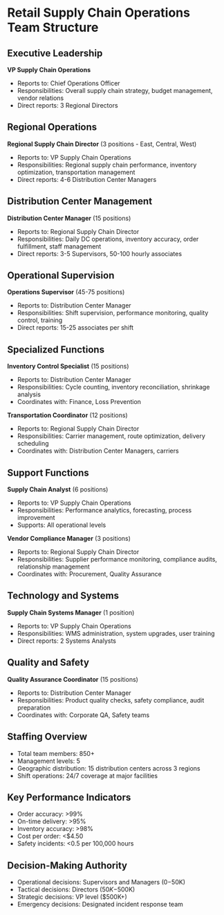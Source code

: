 # Retail Supply Chain Operations Team Structure

## Executive Leadership
**VP Supply Chain Operations**
- Reports to: Chief Operations Officer
- Responsibilities: Overall supply chain strategy, budget management, vendor relations
- Direct reports: 3 Regional Directors

## Regional Operations
**Regional Supply Chain Director** (3 positions - East, Central, West)
- Reports to: VP Supply Chain Operations
- Responsibilities: Regional supply chain performance, inventory optimization, transportation management
- Direct reports: 4-6 Distribution Center Managers

## Distribution Center Management
**Distribution Center Manager** (15 positions)
- Reports to: Regional Supply Chain Director
- Responsibilities: Daily DC operations, inventory accuracy, order fulfillment, staff management
- Direct reports: 3-5 Supervisors, 50-100 hourly associates

## Operational Supervision
**Operations Supervisor** (45-75 positions)
- Reports to: Distribution Center Manager
- Responsibilities: Shift supervision, performance monitoring, quality control, training
- Direct reports: 15-25 associates per shift

## Specialized Functions
**Inventory Control Specialist** (15 positions)
- Reports to: Distribution Center Manager
- Responsibilities: Cycle counting, inventory reconciliation, shrinkage analysis
- Coordinates with: Finance, Loss Prevention

**Transportation Coordinator** (12 positions)
- Reports to: Regional Supply Chain Director
- Responsibilities: Carrier management, route optimization, delivery scheduling
- Coordinates with: Distribution Center Managers, carriers

## Support Functions
**Supply Chain Analyst** (6 positions)
- Reports to: VP Supply Chain Operations
- Responsibilities: Performance analytics, forecasting, process improvement
- Supports: All operational levels

**Vendor Compliance Manager** (3 positions)
- Reports to: Regional Supply Chain Director
- Responsibilities: Supplier performance monitoring, compliance audits, relationship management
- Coordinates with: Procurement, Quality Assurance

## Technology and Systems
**Supply Chain Systems Manager** (1 position)
- Reports to: VP Supply Chain Operations
- Responsibilities: WMS administration, system upgrades, user training
- Direct reports: 2 Systems Analysts

## Quality and Safety
**Quality Assurance Coordinator** (15 positions)
- Reports to: Distribution Center Manager
- Responsibilities: Product quality checks, safety compliance, audit preparation
- Coordinates with: Corporate QA, Safety teams

## Staffing Overview
- Total team members: 850+
- Management levels: 5
- Geographic distribution: 15 distribution centers across 3 regions
- Shift operations: 24/7 coverage at major facilities

## Key Performance Indicators
- Order accuracy: >99%
- On-time delivery: >95%
- Inventory accuracy: >98%
- Cost per order: <$4.50
- Safety incidents: <0.5 per 100,000 hours

## Decision-Making Authority
- Operational decisions: Supervisors and Managers ($0-$50K)
- Tactical decisions: Directors ($50K-$500K)
- Strategic decisions: VP level ($500K+)
- Emergency decisions: Designated incident response team
